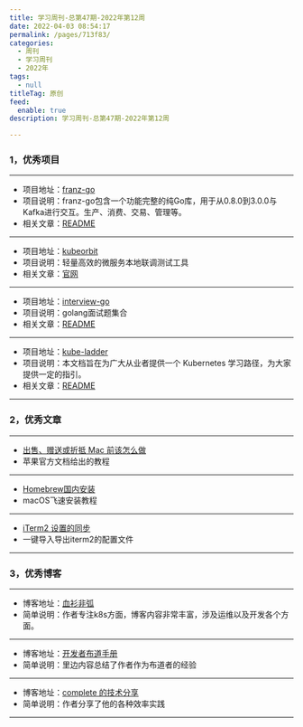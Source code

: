 ```yaml
---
title: 学习周刊-总第47期-2022年第12周
date: 2022-04-03 08:54:17
permalink: /pages/713f83/
categories: 
  - 周刊
  - 学习周刊
  - 2022年
tags: 
  - null
titleTag: 原创
feed: 
  enable: true
description: 学习周刊-总第47期-2022年第12周

---
```



### 1，优秀项目
  
---
- 项目地址：[franz-go](https://github.com/twmb/franz-go)
- 项目说明：franz-go包含一个功能完整的纯Go库，用于从0.8.0到3.0.0与Kafka进行交互。生产、消费、交易、管理等。
- 相关文章：[README](https://github.com/twmb/franz-go#readme)
---
- 项目地址：[kubeorbit](https://github.com/teamcode-inc/kubeorbit)
- 项目说明：轻量高效的微服务本地联调测试工具
- 相关文章：[官网](https://kubeorbit.io/)
---
- 项目地址：[interview-go](https://github.com/lifei6671/interview-go)
- 项目说明：golang面试题集合
- 相关文章：[README](https://github.com/lifei6671/interview-go#readme)
---
- 项目地址：[kube-ladder](https://github.com/caicloud/kube-ladder)
- 项目说明：本文档旨在为广大从业者提供一个 Kubernetes 学习路径，为大家提供一定的指引。
- 相关文章：[README](https://github.com/caicloud/kube-ladder#readme)
---

### 2，优秀文章

---
- [出售、赠送或折抵 Mac 前该怎么做](https://support.apple.com/zh-cn/HT201065)
- 苹果官方文档给出的教程
---
- [Homebrew国内安装](https://brew.idayer.com/)
- macOS飞速安装教程
---
- [iTerm2 设置的同步](https://wayou.github.io/2020/09/15/iTerm2-%E8%AE%BE%E7%BD%AE%E7%9A%84%E5%90%8C%E6%AD%A5/)
- 一键导入导出iterm2的配置文件
---

### 3，优秀博客

---
- 博客地址：[血衫非弧](https://blog.kelu.org)
- 简单说明：作者专注k8s方面，博客内容非常丰富，涉及运维以及开发各个方面。
---
- 博客地址：[开发者布道手册](https://jimmysong.io/developer-advocacy-handbook/)
- 简单说明：里边内容总结了作者作为布道者的经验
---
- 博客地址：[complete 的技术分享](https://tech.codelc.com/)
- 简单说明：作者分享了他的各种效率实践
---